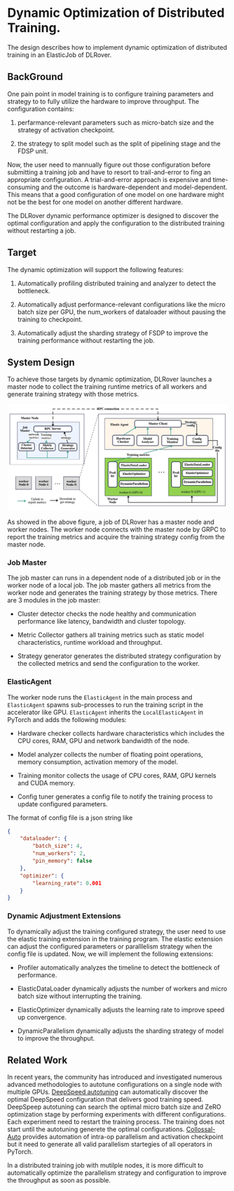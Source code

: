 # Dynamic Optimization of Distributed Training.

The design describes how to implement dynamic optimization of distributed
training in an ElasticJob of DLRover.

## BackGround

One pain point in model training is to configure training parameters and
strategy to to fully utilize the hardware to improve throughput. The
configuration contains:

1. perfarmance-relevant parameters such as micro-batch size and the strategy of
activation checkpoint.

1. the strategy to split model such as the split of pipelining stage and
the FDSP unit.

Now, the user need to mannually figure out those configuration before submitting
a training job and have to resort to trail-and-error to fing an appropriate
configuration. A trial-and-error approach is expensive and time-consuming and the outcome
is hardware-dependent and model-dependent. This means that a good configuration
of one model on one hardware might not be the best for one model on another
different hardware.

The DLRover dynamic performance optimizer is designed to discover the
optimal configuration and apply the configuration to the distributed
training without restarting a job.

## Target

The dynamic optimization will support the following features:

1. Automatically profiling distributed training and analyzer
to detect the bottleneck.

1. Automatically adjust performance-relevant configurations like the micro batch
size per GPU, the num_workers of dataloader without pausing
the training to checkpoint.

1. Automatically adjust the sharding strategy of FSDP to
improve the training performance without restarting the job.

## System Design

To achieve those targets by dynamic optimization, DLRover
launches a master node to collect the training runtime metrics of all workers
and generate training strategy with those metrics.

<div align="center">
<img src="../figures/dynamic-opt-arch.jpg" alt="Editor" width="800">
</div>

As showed in the above figure, a job of DLRover has a master node and
worker nodes. The worker node connects with the master node by GRPC to
report the training metrics and acquire the training strategy config from
the master node. 

### Job Master

The job master can runs in a dependent node of a distributed job or
in the worker node of a local job. The job master gathers all metrics
from the worker node and generates the training strategy by those
metrics. There are 3 modules in the job master:

- Cluster detector checks the node healthy and communication performance
like latency, bandwidth and cluster topology.

- Metric Collector gathers all training metrics such as static model
characteristics, runtime workload and throughput.

- Strategy generator generates the distributed strategy configuration
by the collected metrics and send the configuration to the worker.


### ElasticAgent

The worker node runs the `ElasticAgent` in the main
process and `ElasticAgent` spawns sub-processes to run the training script
in the accelerator like GPU. `ElasticAgent` inherits the `LocalElasticAgent`
in PyTorch and adds the following modules:

- Hardware checker collects hardware characteristics which includes the CPU
cores, RAM, GPU and network bandwidth of the node.

- Model analyzer collects the number of floating point operations, memory
consumption, activation memory of the model.

- Training monitor collects the usage of CPU cores, RAM, GPU kernels and CUDA
memory.

- Config tuner generates a config file to notify the training process to
update configured parameters.

The format of config file is a json string like

```json
{
    "dataloader": {
        "batch_size": 4,
        "num_workers": 2,
        "pin_memory": false
    },
    "optimizer": {
        "learning_rate": 0.001
    }
}
```


### Dynamic Adjustment Extensions

To dynamically adjust the training configured strategy, the user need to use
the elastic training extension in the training program. The elastic extension
can adjust the configured parameters or paralllelism strategy when the config
file is updated. Now, we will implement the following extensions:

- Profiler automatically analyzes the timeline to detect the bottleneck of
performance.

- ElasticDataLoader dynamically adjusts the number of workers and micro
batch size without interrupting the training.

- ElasticOptimizer dynamically adjusts the learning rate to improve speed up
convergence.

- DynamicParallelism dynamically adjusts the sharding strategy of model to
improve the throughput.


## Related Work

In recent years, the community has introduced and investigated numerous
advanced methodologies to  autotune configurations on a single
node with multiple GPUs. [DeepSpeed autotuning](https://github.com/microsoft/DeepSpeed/tree/master/deepspeed/autotuning)
can automatically discover the optimal DeepSpeed configuration
that delivers good training speed. DeepSpeep autotuning can search
the optimal micro batch size and ZeRO optimization stage by performing
experiments with different configurations. Each experiment need to restart
the training process. The training does not start until the autotuning
generete the optimal configurations. 
[Collossal-Auto](https://github.com/hpcaitech/ColossalAI/tree/main/colossalai/auto_parallel)
provides automation of intra-op parallelism and activation
checkpoint but it need to generate all valid parallelism startegies of
all operators in PyTorch. 

In a distributed training job with mutilple nodes, it is more difficult
to automatically optimize the parallelism strategy and configuration
to improve the throughput as soon as possible.
